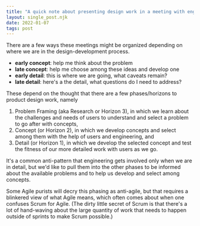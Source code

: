 ```yaml
---
title: "A quick note about presenting design work in a meeting with engineering"
layout: single_post.njk
date: 2022-01-07
tags: post
---
```


There are a few ways these meetings might be organized depending on where we are in the design-development process.
- **early concept**: help me think about the problem
- **late concept**: help me choose among these ideas and develop one
- **early detail**: this is where we are going, what caveats remain?
- **late detail**: here's a the detail, what questions do I need to address?

These depend on the thought that there are a few phases/horizons to product design work, namely

1. Problem Framing (aka Research or Horizon 3), in which we learn about the challenges and needs of users to understand and select a problem to go after with concepts,
2. Concept (or Horizon 2), in which we develop concepts and select among them with the help of users and engineering, and
3. Detail (or Horizon 1), in which we develop the selected concept and test the fitness of our more detailed work with users as we go.

It's a common anti-pattern that engineering gets involved only when we are in detail, but we'd like to pull them into the other phases to be informed about the available problems and to help us develop and select among concepts.

Some Agile purists will decry this phasing as anti-agile, but that requires a blinkered view of what Agile means, which often comes about when one confuses Scrum for Agile. (The dirty little secret of Scrum is that there's a lot of hand-waving about the large quantity of work that needs to happen outside of sprints to make Scrum possible.)
